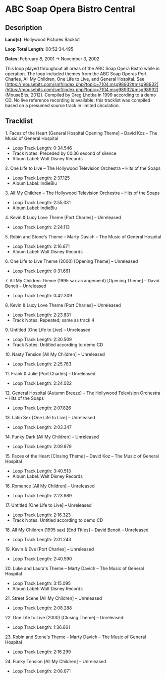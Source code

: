 # ABC Soap Opera Bistro Central

## Description

**Land(s)**: Hollywood Pictures Backlot

**Loop Total Length**: 00:52:34.495

**Dates**: February 8, 2001 → November 3, 2002

This loop played throughout all areas of the ABC Soap Opera Bistro while in operation. The loop included themes from the ABC Soap Operas Port Charles, All My Children, One Life to Live, and General Hospital. See [https://mousebits.com/smf/index.php?topic=7104.msg98932#msg98932](https://mousebits.com/smf/index.php?topic=7104.msg98932#msg98932) (MouseBits; 2012). Compiled by Greg Lhotka in 1999 according to a demo CD. No live reference recording is available; this tracklist was compiled based on a presumed source track in limited circulation.

## Tracklist

1\. Faces of the Heart [General Hospital Opening Theme] – David Koz – The Music of General Hospital

- Loop Track Length: 0:34.546
- Track Notes: Preceded by 00.36 second of silence
- Album Label: Walt Disney Records

2\. One Life to Live – The Hollywood Television Orchestra – Hits of the Soaps

- Loop Track Length: 2:37.125
- Album Label: IndieBlu

3\. All My Children – The Hollywood Television Orchestra – Hits of the Soaps

- Loop Track Length: 2:55.031
- Album Label: IndieBlu

4\. Kevin & Lucy Love Theme [Port Charles] – Unreleased

- Loop Track Length: 2:24.113

5\. Robin and Stone's Theme – Marty Davich – The Music of General Hospital

- Loop Track Length: 2:16.671
- Album Label: Walt Disney Records

6\. One Life to Live Theme (2000) [Opening Theme] – Unreleased

- Loop Track Length: 0:31.661

7\. All My Children Theme (1995 sax arrangement) [Opening Theme] – David Benoit – Unreleased

- Loop Track Length: 0:42.309

8\. Kevin & Lucy Love Theme [Port Charles] – Unreleased

- Loop Track Length: 2:23.831
- Track Notes: Repeated; same as track 4

9\. Untitled [One Life to Live] – Unreleased

- Loop Track Length: 2:30.509
- Track Notes: Untitled according to demo CD

10\. Nasty Tension [All My Children] – Unreleased

- Loop Track Length: 2:25.783

11\. Frank & Julie [Port Charles] – Unreleased

- Loop Track Length: 2:24.022

12\. General Hospital (Autumn Breeze) – The Hollywood Television Orchestra – Hits of the Soaps

- Loop Track Length: 2:07.826

13\. Latin Sex [One Life to Live] – Unreleased

- Loop Track Length: 2:03.347

14\. Funky Dark [All My Children] – Unreleased

- Loop Track Length: 2:09.679

15\. Faces of the Heart [Closing Theme] – David Koz – The Music of General Hospital

- Loop Track Length: 3:40.513
- Album Label: Walt Disney Records

16\. Romance [All My Children] – Unreleased

- Loop Track Length: 2:23.989

17\. Untitled [One Life to Live] – Unreleased

- Loop Track Length: 2:16.323
- Track Notes: Untitled according to demo CD

18\. All My Children (1995 sax) [End Titles] – David Benoit – Unreleased

- Loop Track Length: 2:01.243

19\. Kevin & Eve [Port Charles] – Unreleased

- Loop Track Length: 2:40.590

20\. Luke and Laura's Theme – Marty Davich – The Music of General Hospital

- Loop Track Length: 3:15.095
- Album Label: Walt Disney Records

21\. Street Scene [All My Children] – Unreleased

- Loop Track Length: 2:08.288

22\. One Life to Live (2000) [Closing Theme] – Unreleased

- Loop Track Length: 1:36.661

23\. Robin and Stone's Theme – Marty Davich – The Music of General Hospital

- Loop Track Length: 2:16.299

24\. Funky Tension [All My Children] – Unreleased

- Loop Track Length: 2:08.671
